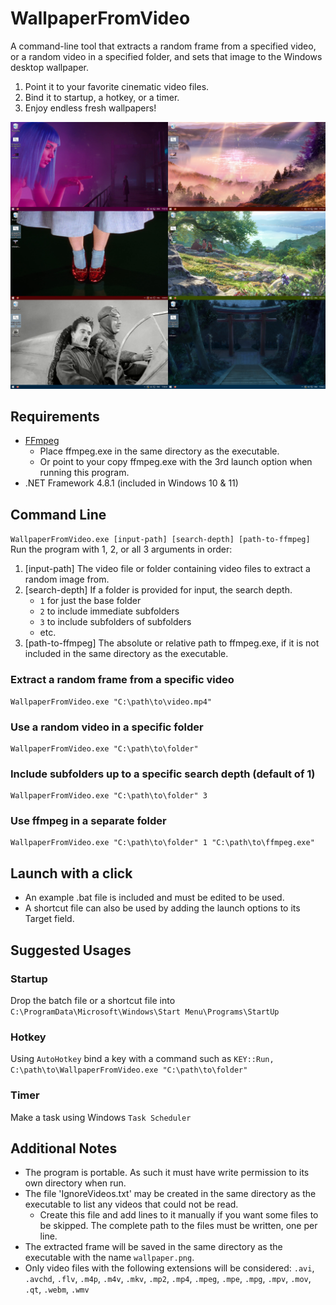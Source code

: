 # WallpaperFromVideo
A command-line tool that extracts a random frame from a specified video, or a random video in a specified folder, and sets that image to the Windows desktop wallpaper.
1. Point it to your favorite cinematic video files.
2. Bind it to startup, a hotkey, or a timer.
3. Enjoy endless fresh wallpapers!

![six example screenshots](https://github.com/Edsploration/i/blob/main/WallpaperFromVideo/examples.png)

## Requirements

- [FFmpeg](https://ffmpeg.org/download.html#build-windows)
  - Place ffmpeg.exe in the same directory as the executable.
  - Or point to your copy ffmpeg.exe with the 3rd launch option when running this program.
- .NET Framework 4.8.1 (included in Windows 10 & 11)

## Command Line
```WallpaperFromVideo.exe [input-path] [search-depth] [path-to-ffmpeg]```
Run the program with 1, 2, or all 3 arguments in order:
1. [input-path] The video file or folder containing video files to extract a random image from.
2. [search-depth] If a folder is provided for input, the search depth.
   - `1` for just the base folder
   - `2` to include immediate subfolders
   - `3` to include subfolders of subfolders
   - etc.
3. [path-to-ffmpeg] The absolute or relative path to ffmpeg.exe, if it is not included in the same directory as the executable.
### Extract a random frame from a specific video
```
WallpaperFromVideo.exe "C:\path\to\video.mp4"
```
### Use a random video in a specific folder
```
WallpaperFromVideo.exe "C:\path\to\folder"
```
### Include subfolders up to a specific search depth (default of 1)
```
WallpaperFromVideo.exe "C:\path\to\folder" 3
```
### Use ffmpeg in a separate folder
```
WallpaperFromVideo.exe "C:\path\to\folder" 1 "C:\path\to\ffmpeg.exe"
```
## Launch with a click
- An example .bat file is included and must be edited to be used.
- A shortcut file can also be used by adding the launch options to its Target field.

## Suggested Usages
### Startup
Drop the batch file or a shortcut file into `C:\ProgramData\Microsoft\Windows\Start Menu\Programs\StartUp`
### Hotkey
Using `AutoHotkey` bind a key with a command such as `KEY::Run, C:\path\to\WallpaperFromVideo.exe "C:\path\to\folder"`
### Timer
Make a task using Windows `Task Scheduler`

## Additional Notes

- The program is portable. As such it must have write permission to its own directory when run.
- The file 'IgnoreVideos.txt' may be created in the same directory as the executable to list any videos that could not be read.
  - Create this file and add lines to it manually if you want some files to be skipped. The complete path to the files must be written, one per line.
- The extracted frame will be saved in the same directory as the executable with the name `wallpaper.png`.
- Only video files with the following extensions will be considered: `.avi`, `.avchd`, `.flv`, `.m4p`, `.m4v`, `.mkv`, `.mp2`, `.mp4`, `.mpeg`, `.mpe`, `.mpg`, `.mpv`, `.mov`, `.qt`, `.webm`, `.wmv`